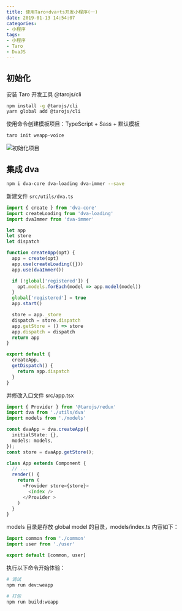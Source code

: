 ```yaml
---
title: 使用Taro+dva+ts开发小程序(一)
date: 2019-01-13 14:54:07
categories: 
- 小程序
tags:
- 小程序
- Taro
- DvaJS
---
```


## 初始化

安装 Taro 开发工具 @tarojs/cli

```bash
npm install -g @tarojs/cli
yarn global add @tarojs/cli
```

<!-- more-->
使用命令创建模板项目：TypeScript + Sass + 默认模板

```bash
taro init weapp-voice
```

![初始化项目](/images/taro/init.png)

## 集成 dva

```bash
npm i dva-core dva-loading dva-immer --save
```

新建文件 `src/utils/dva.ts`

```typescript
import { create } from 'dva-core'
import createLoading from 'dva-loading'
import dvaImmer from 'dva-immer'

let app
let store
let dispatch

function createApp(opt) {
  app = create(opt)
  app.use(createLoading({}))
  app.use(dvaImmer())

  if (!global['registered']) {
    opt.models.forEach(model => app.model(model))
  }
  global['registered'] = true
  app.start()

  store = app._store
  dispatch = store.dispatch
  app.getStore = () => store
  app.dispatch = dispatch
  return app
}

export default {
  createApp,
  getDispatch() {
    return app.dispatch
  }
}
```

并修改入口文件 src/app.tsx

```typescript
import { Provider } from '@tarojs/redux'
import dva from './utils/dva'
import models from './models'

const dvaApp = dva.createApp({
  initialState: {},
  models: models,
});
const store = dvaApp.getStore();

class App extends Component {
  // ...
  render() {
    return (
      <Provider store={store}>
        <Index />
      </Provider >
    )
  }
}
```

models 目录是存放 global model 的目录，models/index.ts 内容如下：

```typescript
import common from './common'
import user from './user'

export default [common, user]
```

执行以下命令开始体验：

```bash
# 调试
npm run dev:weapp

# 打包
npm run build:weapp
```

<!-- https://github.com/EasyTuan/taro-msparis -->